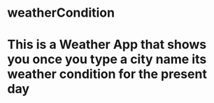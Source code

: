 # weatherCondition
<h1>This is a Weather App that shows you once you type a city name its weather condition for the present day</h1>

